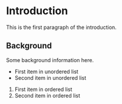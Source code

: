 # Introduction

This is the first paragraph of the introduction.

## Background

Some background information here.

- First item in unordered list
- Second item in unordered list

1. First item in ordered list
2. Second item in ordered list